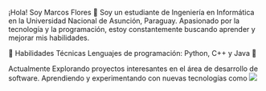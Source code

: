 ¡Hola! Soy Marcos Flores 👋 Soy un estudiante de Ingeniería en Informática en la Universidad Nacional de Asunción, Paraguay. Apasionado por la tecnología y la programación, estoy constantemente buscando aprender y mejorar mis habilidades.

🚀 Habilidades Técnicas Lenguajes de programación: Python, C++ y Java 🌱 

Actualmente Explorando proyectos interesantes en el área de desarrollo de software. Aprendiendo y experimentando con nuevas tecnologías como <img src="{https://img.shields.io/badge/Python-FFD43B?style=for-the-badge&logo=python&logoColor=blue}" />

